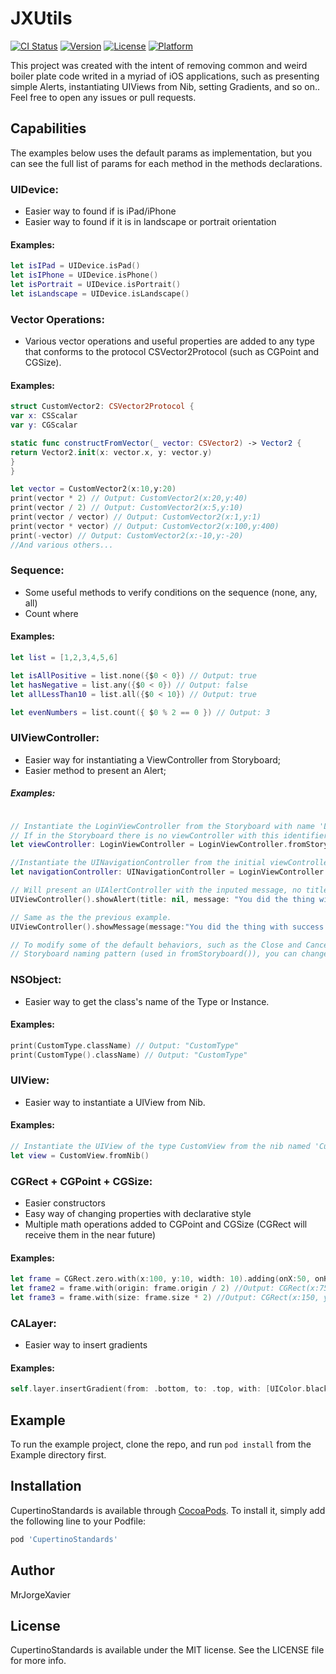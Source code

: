 # JXUtils

[![CI Status](https://img.shields.io/travis/oojlxavier@gmail.com/JXUtils.svg?style=flat)](https://travis-ci.org/oojlxavier@gmail.com/JXUtils)
[![Version](https://img.shields.io/cocoapods/v/JXUtils.svg?style=flat)](https://cocoapods.org/pods/JXUtils)
[![License](https://img.shields.io/cocoapods/l/JXUtils.svg?style=flat)](https://cocoapods.org/pods/JXUtils)
[![Platform](https://img.shields.io/cocoapods/p/JXUtils.svg?style=flat)](https://cocoapods.org/pods/JXUtils)

This project was created with the intent of removing common and weird boiler plate code writed in a myriad of iOS applications, such as presenting simple Alerts, instantiating UIViews from Nib, setting Gradients, and so on.. Feel free to open any issues or pull requests.

## Capabilities
The examples below uses the default params as implementation, but you can see the full list of params for each method in the methods declarations.

<!--### TOPIC:-->
<!--- Capability-->
<!--#### Examples:-->
<!--```swift-->
<!--//CODE-->
<!--```-->

### UIDevice:
- Easier way to found if is iPad/iPhone
- Easier way to found if it is in landscape or portrait orientation
#### Examples:
```swift
let isIPad = UIDevice.isPad()
let isIPhone = UIDevice.isPhone()
let isPortrait = UIDevice.isPortrait()
let isLandscape = UIDevice.isLandscape()
```

### Vector Operations:
- Various vector operations and useful properties are added to any type that conforms to the protocol CSVector2Protocol (such as CGPoint and CGSize).
#### Examples:
```swift
struct CustomVector2: CSVector2Protocol {
var x: CSScalar
var y: CGScalar

static func constructFromVector(_ vector: CSVector2) -> Vector2 {
return Vector2.init(x: vector.x, y: vector.y)
}
}

let vector = CustomVector2(x:10,y:20)
print(vector * 2) // Output: CustomVector2(x:20,y:40)
print(vector / 2) // Output: CustomVector2(x:5,y:10)
print(vector / vector) // Output: CustomVector2(x:1,y:1)
print(vector * vector) // Output: CustomVector2(x:100,y:400)
print(-vector) // Output: CustomVector2(x:-10,y:-20)
//And various others...
```

### Sequence:
- Some useful methods to verify conditions on the sequence (none, any, all)
- Count where
#### Examples:
```swift
let list = [1,2,3,4,5,6]

let isAllPositive = list.none({$0 < 0}) // Output: true
let hasNegative = list.any({$0 < 0}) // Output: false
let allLessThan10 = list.all({$0 < 10}) // Output: true

let evenNumbers = list.count({ $0 % 2 == 0 }) // Output: 3

```

### UIViewController:
- Easier way for instantiating a ViewController from Storyboard;
- Easier method to present an Alert;
##### Examples:
```swift

// Instantiate the LoginViewController from the Storyboard with name 'Login.storyboard', and with the identifier 'LoginViewController'
// If in the Storyboard there is no viewController with this identifier, the Initial viewController will be instantiated instead.
let viewController: LoginViewController = LoginViewController.fromStoryboard()

//Instantiate the UINavigationController from the initial viewController of the Storyboard with name 'Login.storyboard'
let navigationController: UINavigationController = LoginViewController.fromStoryboardWithNavigationController() 

// Will present an UIAlertController with the inputed message, no title, no cancel button and with the button "Close".
UIViewController().showAlert(title: nil, message: "You did the thing with success!", actions: [CSUIViewControllerSettings.defaultAlertCloseAction()])

// Same as the the previous example.
UIViewController().showMessage(message:"You did the thing with success!")

// To modify some of the default behaviors, such as the Close and Cancel Actions (from showMessage) and the
// Storyboard naming pattern (used in fromStoryboard()), you can change the static closures of the CSUIViewControllerSettings structure.

```

### NSObject:
- Easier way to get the class's name of the Type or Instance.
#### Examples:
```swift
print(CustomType.className) // Output: "CustomType"
print(CustomType().className) // Output: "CustomType"
```

### UIView:
- Easier way to instantiate a UIView from Nib.
#### Examples:
```swift
// Instantiate the UIView of the type CustomView from the nib named 'CustomView'
let view = CustomView.fromNib()
```

### CGRect + CGPoint + CGSize:
- Easier constructors
- Easy way of changing properties with declarative style
- Multiple math operations added to CGPoint and CGSize (CGRect will receive them in the near future)
#### Examples:
```swift
let frame = CGRect.zero.with(x:100, y:10, width: 10).adding(onX:50, onHeight:100) //Output: CGRect(x:150, y:10, width:10, height:100)
let frame2 = frame.with(origin: frame.origin / 2) //Output: CGRect(x:75, y:5, width:10, height:100)
let frame3 = frame.with(size: frame.size * 2) //Output: CGRect(x:150, y:10, width:20, height:200)
```

### CALayer:
- Easier way to insert gradients
#### Examples:
```swift
self.layer.insertGradient(from: .bottom, to: .top, with: [UIColor.black, UIColor.white], distribution: .fibonacci) //Returns the CAGradientLayer after insertion, but the result is discardable.
```

## Example

To run the example project, clone the repo, and run `pod install` from the Example directory first.

## Installation

CupertinoStandards is available through [CocoaPods](https://cocoapods.org). To install
it, simply add the following line to your Podfile:

```ruby
pod 'CupertinoStandards'
```

## Author

MrJorgeXavier

## License

CupertinoStandards is available under the MIT license. See the LICENSE file for more info.
